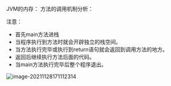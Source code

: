 JVM的内存：
方法的调用机制分析：

注意：

- 首先main方法进栈
- 当程序执行到方法时就会开辟独立的栈空间。
- 当方法执行完毕或执行到return语句就会返回到调用方法的地方。
- 返回后继续执行方法后面的代码。
- 当main方法执行完毕后整个程序退出。

![image-20211128171112314](https://gitee.com/xdqiang/picbed/raw/master/imgOfBlog/image-20211128171112314.png)
